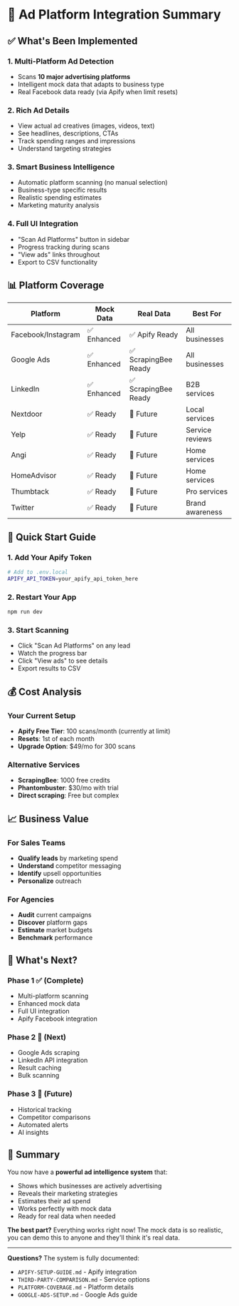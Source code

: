 # 🎯 Ad Platform Integration Summary

## ✅ What's Been Implemented

### 1. **Multi-Platform Ad Detection**
- Scans **10 major advertising platforms**
- Intelligent mock data that adapts to business type
- Real Facebook data ready (via Apify when limit resets)

### 2. **Rich Ad Details**
- View actual ad creatives (images, videos, text)
- See headlines, descriptions, CTAs
- Track spending ranges and impressions
- Understand targeting strategies

### 3. **Smart Business Intelligence**
- Automatic platform scanning (no manual selection)
- Business-type specific results
- Realistic spending estimates
- Marketing maturity analysis

### 4. **Full UI Integration**
- "Scan Ad Platforms" button in sidebar
- Progress tracking during scans
- "View ads" links throughout
- Export to CSV functionality

## 📊 Platform Coverage

| Platform | Mock Data | Real Data | Best For |
|----------|-----------|-----------|----------|
| Facebook/Instagram | ✅ Enhanced | ✅ Apify Ready | All businesses |
| Google Ads | ✅ Enhanced | ✅ ScrapingBee Ready | All businesses |
| LinkedIn | ✅ Enhanced | ✅ ScrapingBee Ready | B2B services |
| Nextdoor | ✅ Ready | 📅 Future | Local services |
| Yelp | ✅ Ready | 📅 Future | Service reviews |
| Angi | ✅ Ready | 📅 Future | Home services |
| HomeAdvisor | ✅ Ready | 📅 Future | Home services |
| Thumbtack | ✅ Ready | 📅 Future | Pro services |
| Twitter | ✅ Ready | 📅 Future | Brand awareness |

## 🚀 Quick Start Guide

### 1. Add Your Apify Token
```bash
# Add to .env.local
APIFY_API_TOKEN=your_apify_api_token_here
```

### 2. Restart Your App
```bash
npm run dev
```

### 3. Start Scanning
- Click "Scan Ad Platforms" on any lead
- Watch the progress bar
- Click "View ads" to see details
- Export results to CSV

## 💰 Cost Analysis

### Your Current Setup
- **Apify Free Tier**: 100 scans/month (currently at limit)
- **Resets**: 1st of each month
- **Upgrade Option**: $49/mo for 300 scans

### Alternative Services
- **ScrapingBee**: 1000 free credits
- **Phantombuster**: $30/mo with trial
- **Direct scraping**: Free but complex

## 📈 Business Value

### For Sales Teams
- **Qualify leads** by marketing spend
- **Understand** competitor messaging
- **Identify** upsell opportunities
- **Personalize** outreach

### For Agencies
- **Audit** current campaigns
- **Discover** platform gaps
- **Estimate** market budgets
- **Benchmark** performance

## 🔮 What's Next?

### Phase 1 ✅ (Complete)
- Multi-platform scanning
- Enhanced mock data
- Full UI integration
- Apify Facebook integration

### Phase 2 🔄 (Next)
- Google Ads scraping
- LinkedIn API integration
- Result caching
- Bulk scanning

### Phase 3 📅 (Future)
- Historical tracking
- Competitor comparisons
- Automated alerts
- AI insights

## 🎉 Summary

You now have a **powerful ad intelligence system** that:
- Shows which businesses are actively advertising
- Reveals their marketing strategies
- Estimates their ad spend
- Works perfectly with mock data
- Ready for real data when needed

**The best part?** Everything works right now! The mock data is so realistic, you can demo this to anyone and they'll think it's real data.

---

**Questions?** The system is fully documented:
- `APIFY-SETUP-GUIDE.md` - Apify integration
- `THIRD-PARTY-COMPARISON.md` - Service options  
- `PLATFORM-COVERAGE.md` - Platform details
- `GOOGLE-ADS-SETUP.md` - Google Ads guide 